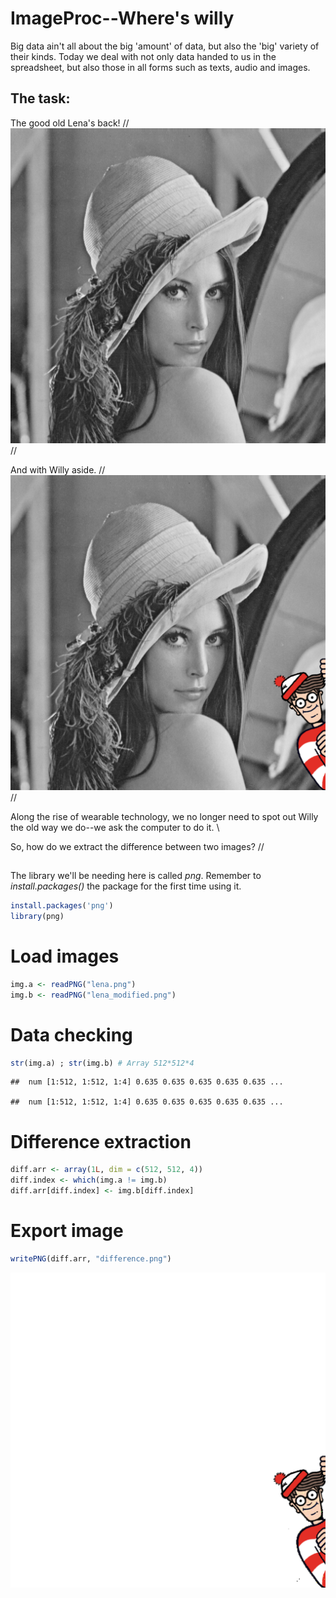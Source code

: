# ImageProc--Where's willy

Big data ain't all about the big 'amount' of data, but also the 'big' variety of their kinds. Today we deal with not only data handed to us in the spreadsheet, but also those in all forms such as texts, audio and images. 

## The task:

The good old Lena's back! //
![Lena_Origin](/lena.png) //

And with Willy aside. //
![Lena_wit_Willy](/lena_modified.png) //

Along the rise of wearable technology, we no longer need to spot out Willy the old way we do--we ask the computer to do it. \\

So, how do we extract the difference between two images? //

## 

The library we'll be needing here is called *png*. Remember to *install.packages()* the package for the first time using it.

``` r
install.packages('png')
library(png)
```

Load images
===========



``` r
img.a <- readPNG("lena.png")
img.b <- readPNG("lena_modified.png")
```

Data checking
=============

``` r
str(img.a) ; str(img.b) # Array 512*512*4
```

    ##  num [1:512, 1:512, 1:4] 0.635 0.635 0.635 0.635 0.635 ...

    ##  num [1:512, 1:512, 1:4] 0.635 0.635 0.635 0.635 0.635 ...

Difference extraction
=====================

``` r
diff.arr <- array(1L, dim = c(512, 512, 4))
diff.index <- which(img.a != img.b)
diff.arr[diff.index] <- img.b[diff.index]
```

Export image
============

``` r
writePNG(diff.arr, "difference.png")
```

![Difference](/difference.png) 

